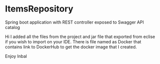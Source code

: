 # ItemsRepository
Spring boot application with REST controller  exposed to Swagger API catalog


Hi
I added all the files from the project and jar file that exported from eclise if you wish to import on your IDE. 
There is file named as Docker that contains link to DockerHub to get the docker image that I created.

Enjoy
Inbal
